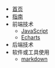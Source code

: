<!-- docs/_sidebar.md -->
* [首页](/README)
* [指南](/guide)
* 前端技术
  * [JavaScript](/前端/JavaScript/)
  * [Echarts](/前端/Echarts/)
* 后端技术
* 软件或工具使用
  * [markdown](/软件或工具使用/markdown/)
